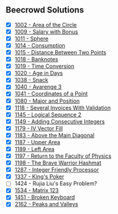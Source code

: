## Beecrowd Solutions

 - [x] [1002 - Area of the Circle](https://github.com/brunowanderson7/beecrowd-solutions/blob/master/1002.c)
 - [x] [1009 - Salary with Bonus](https://github.com/brunowanderson7/beecrowd-solutions/blob/master/1009.c)
 - [x] [1011 - Sphere](https://github.com/brunowanderson7/beecrowd-solutions/blob/master/1011.py)
 - [x] [1014 - Consumption](https://github.com/brunowanderson7/beecrowd-solutions/blob/master/1014.c)
 - [x] [1015 - Distance Between Two Points](https://github.com/brunowanderson7/beecrowd-solutions/blob/master/1015.c)
 - [x] [1018 - Banknotes](https://github.com/brunowanderson7/beecrowd-solutions/blob/master/1018.c)
 - [x] [1019 - Time Conversion](https://github.com/brunowanderson7/Beecrowd/blob/master/1019.py)
 - [x] [1020 - Age in Days](https://github.com/brunowanderson7/beecrowd-solutions/blob/master/1020.c)
 - [x] [1038 - Snack](https://github.com/brunowanderson7/beecrowd-solutions/blob/master/1038.c)
 - [x] [1040 - Avarenge 3](https://github.com/brunowanderson7/beecrowd-solutions/blob/master/1040.c)
 - [x] [1041 - Coordinates of a Point](https://github.com/brunowanderson7/beecrowd-solutions/blob/master/1041.c)
 - [x] [1080 - Major and Position](https://github.com/brunowanderson7/beecrowd-solutions/blob/master/1080.c)
 - [x] [1118 - Several Invoices With Validation](https://github.com/brunowanderson7/Beecrowd/blob/master/1118.py)
 - [x] [1145 - Logical Sequence 2](https://github.com/brunowanderson7/beecrowd-solutions/blob/master/1145.c)
 - [x] [1149 - Adding Consecutive Integers](https://github.com/brunowanderson7/beecrowd-solutions/blob/master/1149.c)
 - [x] [1179 - IV Vector Fill](https://github.com/brunowanderson7/beecrowd-solutions/blob/master/1179.c)
 - [x] [1183 - Above the Main Diagonal](https://github.com/brunowanderson7/beecrowd-solutions/blob/master/1183.c)
 - [x] [1187 - Upper Area](https://github.com/brunowanderson7/beecrowd-solutions/blob/master/1187.c)
 - [x] [1189 - Left Area](https://github.com/brunowanderson7/beecrowd-solutions/blob/master/1189.c)
 - [x] [1197 - Return to the Faculty of Physics](https://github.com/brunowanderson7/Beecrowd/blob/master/1197.py)
 - [x] [1198 - The Brave Warrior Hashmat](https://github.com/brunowanderson7/Beecrowd/blob/master/1198.py)
 - [x] [1287 - Integer Friendly Processor](https://github.com/brunowanderson7/Beecrowd/blob/master/1287.py)
 - [x] [1337 - King's Poker](https://github.com/brunowanderson7/Beecrowd/blob/master/1337.py)
 - [ ] 1424 - Rujia Liu's Easy Problem?
 - [x] [1534 - Matrix 123](https://github.com/brunowanderson7/beecrowd-solutions/blob/master/1534.c)
 - [x] [1451 - Broken Keyboard](https://github.com/brunowanderson7/Beecrowd/blob/master/1451.py)
 - [x] [2162 - Peaks and Valleys](https://github.com/brunowanderson7/beecrowd-solutions/blob/master/2162.c)